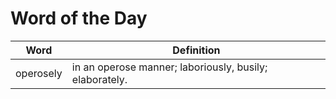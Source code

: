 # Word of the Day

|Word|Definition|
|---|---|
|operosely|in an operose manner; laboriously, busily; elaborately.|